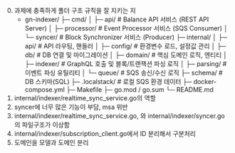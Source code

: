 0. 과제에 충족하게 폴더 구조 규칙을 잘 지키는 지
   - gn-indexer/
     ├─ cmd/
     │  ├─ api/           # Balance API 서비스 (REST API Server)
     │  ├─ processor/     # Event Processor 서비스 (SQS Consumer)
     │  └─ syncer/        # Block Synchronizer 서비스 (Producer)
     ├─ internal/
     │  ├─ api/           # API 라우팅, 핸들러
     │  ├─ config/        # 환경변수 로드, 설정값 관리
     │  ├─ db/            # DB 연결 및 마이그레이션
     │  ├─ domain/        # 핵심 도메인 로직, 엔티티
     │  ├─ indexer/       # GraphQL 호출 및 블록/트랜잭션 파싱 로직
     │  ├─ parsing/       # 이벤트 파싱 유틸리티
     │  └─ queue/         # SQS 송신/수신 로직
     ├─ schema/           # DB 스키마(SQL)
     ├─ .localstack/      # 로컬 SQS 환경 데이터
     ├─ docker-compose.yml
     ├─ Makefile
     ├─ go.mod / go.sum
     └─ README.md
1. internal/indexer/realtime_sync_service.go의 역할
2. syncer에 너무 많은 기능이 부담, msa 위반
3. internal/indexer/realtime_sync_service.go, 와 internal/indexer/syncer.go의 파일구조가 이상함
4. internal/indexer/subscription_client.go에서 ID 분리해서 구분처리
5. 도메인을 모델과 도메인 분리